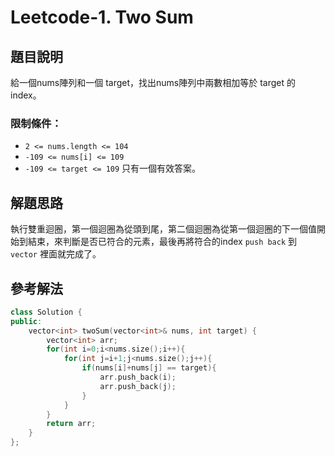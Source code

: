 
# Leetcode-1. Two Sum
## 題目說明
給一個nums陣列和一個 target，找出nums陣列中兩數相加等於 target 的 index。
### 限制條件：
- `2 <= nums.length <= 104`
- `-109 <= nums[i] <= 109`
- `-109 <= target <= 109`
只有一個有效答案。
## 解題思路
執行雙重迴圈，第一個迴圈為從頭到尾，第二個迴圈為從第一個迴圈的下一個值開始到結束，來判斷是否已符合的元素，最後再將符合的index `push back` 到 `vector` 裡面就完成了。
## 參考解法
```cpp title="C++" showLineNumbers
class Solution {
public:
    vector<int> twoSum(vector<int>& nums, int target) {
        vector<int> arr;
        for(int i=0;i<nums.size();i++){
            for(int j=i+1;j<nums.size();j++){
                if(nums[i]+nums[j] == target){
                    arr.push_back(i);
                    arr.push_back(j);
                }
            }
        }
        return arr;
    }
};
```